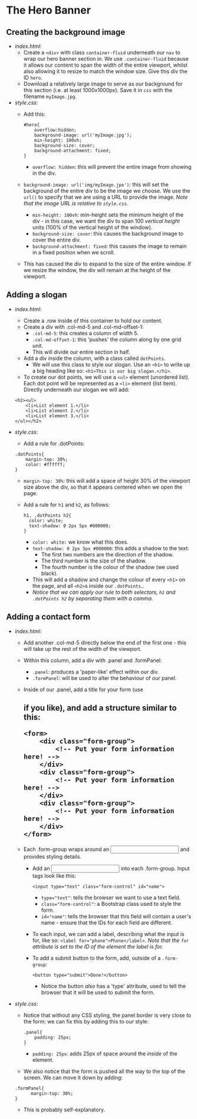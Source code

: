 # The Hero Banner

## Creating the background image
- *index.html*:
  - Create a `<div>` with class `container-fluid` underneath our `nav` to wrap
  our hero banner section in. We use `.container-fluid` because it allows our
  content to span the width of the entire viewport, whilst also allowing it to
  resize to match the window size. Give this div the ID `hero`.
  - Download a relatively large image to serve as our background for this
  section (i.e. at least 1000x1000px). Save it in `css` with the filename
  `myImage.jpg`.
- *style.css*:
  - Add this:

	```
	#hero{
		overflow:hidden;
		background-image: url('myImage.jpg');
		min-height: 100vh;
		background-size: cover;
		background-attachment: fixed;
	}
	```

	- `overflow: hidden`: this will prevent the entire image from showing in the
  div.
  - `background-image: url('img/myImage.jpe')`: this will set the background of
  the entire div to be the image we choose. We use the `url()` to specify that
  we are using a URL to provide the image. _Note that the image URL is relative
  to `style.css`._
	- `min-height: 100vh`: min-height sets the minimum height of the div - in this
  case, we want the div to span 100 _vertical height_ units (100% of the
  vertical height of the window).
	- `background-size: cover`: this causes the background image to cover the
  entire div.
	- `background-attachment: fixed`: this causes the image to remain in a fixed
  position when we scroll.
  - This has caused the div to expand to the size of the entire window. If we
  resize the window, the div will remain at the height of the viewport.

## Adding a slogan
- *index.html*:
  - Create a .row inside of this container to hold our content.
  - Create a div with .col-md-5 and .col-md-offset-1:
    - `.col-md-5`: this creates a column of width 5.
    - `.col-md-offset-1`: this 'pushes' the column along by one grid unit.
    - This will divide our entire section in half.
  - Add a div inside the column, with a class called `dotPoints`.
    - We will use this class to style our slogan. Use an `<h1>` to write up a
    big heading like so: `<h1>This is our big slogan.</h1>`.
  - To create our dot points, we will use a `<ul>` element (unordered list).
  Each dot point will be represented as a `<li>` element (list item). Directly
  underneath our slogan we will add:

  ```
  <h2><ul>
	  <li>List element 1.</li>
	  <li>List element 2.</li>
	  <li>List element 3.</li>
  </ul></h2>
  ```

- *style.css*:
  - Add a rule for .dotPoints:

  ```
  .dotPoints{
	  margin-top: 30%;
	  color: #ffffff;
  }

  ```

    - `margin-top: 30%`: this will add a space of height 30% of the viewport
    size above the div, so that it appears centered when we open the page.
  - Add a rule for `h1` and `h2`, as follows:

	  ```
	  h1, .dotPoints h2{
		color: white;
		text-shadow: 0 2px 5px #000000;
	  }
	  ```

    - `color: white:` we know what this does.
	- `text-shadow: 0 2px 5px #000000`: this adds a shadow to the text:
	  - The first two numbers are the direction of the shadow.
	  - The third number is the size of the shadow.
	  - The fourth number is the colour of the shadow (we used black).
	- This will add a shadow and change the colour of every `<h1>` on the page,
  and all `<h2>`s inside our `.dotPoints`..
	- _Notice that we can apply our rule to both selectors, `h1` and
  `.dotPoints h2` by separating them with a comma._

## Adding a contact form
- *index.html*:
  - Add another .col-md-5 directly below the end of the first one - this will
  take up the rest of the width of the viewport.
  - Within this column, add a div with .panel and .formPanel:
    - `.panel`: produces a 'paper-like' effect within our div.
	- `.formPanel`: will be used to alter the behaviour of our panel.
  - Inside of our .panel, add a title for your form (use <h2> if you like), and
  add a structure similar to this:

	```
	<form>
		<div class="form-group">
			<!-- Put your form information here! -->
		</div>
		<div class="form-group">
			<!-- Put your form information here! -->
		</div>
		<div class="form-group">
			<!-- Put your form information here! -->
		</div>
	</form>
	```

  - Each .form-group wraps around an <input> and provides styling details.
	- Add an <input> into each .form-group. Input tags look like this:

	  `<input type="text" class="form-control" id="name">`

	  - `type="text"`: tells the browser we want to use a text field.
	  - `class="form-control"`: a Bootstrap class used to style the form.
	  - `id="name"`: tells the browser that this field will contain a user's
	  name - ensure that the IDs for each field are different.
	- To each input, we can add a label, describing what the input is for, like
  so: `<label for="phone">Phone</label>`. *Note that the `for` attribute is set
  to the ID of the element the label is for.*
	- To add a submit button to the form, add, outside of a `.form-group`:

	  `<button type="submit">Done!</button>`

	  - Notice the button _also_ has a 'type' attribute, used to tell the browser
    that it will be used to submit the form.
- *style.css*:
  - Notice that without any CSS styling, the panel border is very close to the
  form: we can fix this by adding this to our style:

	```
	.panel{
		padding: 25px;
	}
	```

	- `padding: 25px`: adds 25px of space around the _inside_ of the element.
  - We also notice that the form is pushed all the way to the top of the screen.
    We can move it down by adding:

  ```
  .formPanel{
		margin-top: 30%;
  }
  ```

  - This is probably self-explanatory.
